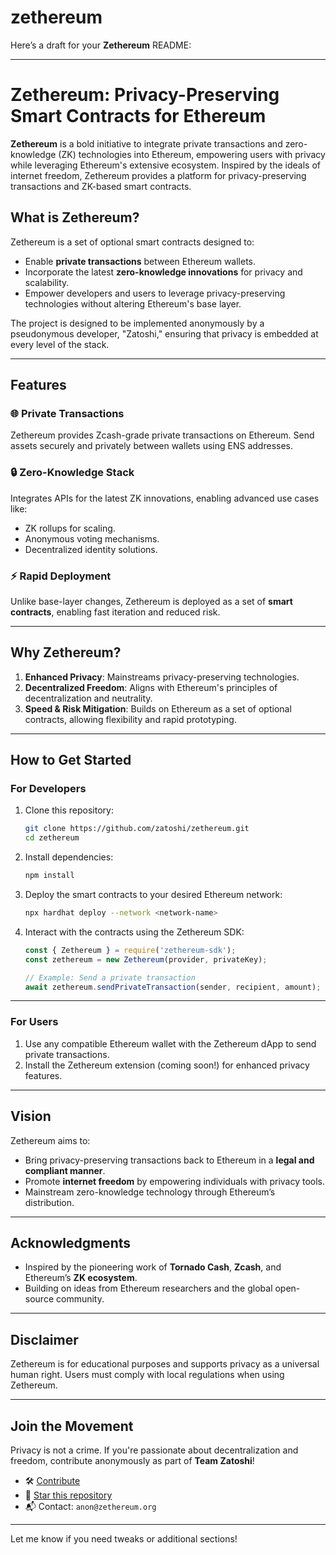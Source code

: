 # zethereum


Here’s a draft for your **Zethereum** README:

---

# Zethereum: Privacy-Preserving Smart Contracts for Ethereum

**Zethereum** is a bold initiative to integrate private transactions and zero-knowledge (ZK) technologies into Ethereum, empowering users with privacy while leveraging Ethereum's extensive ecosystem. Inspired by the ideals of internet freedom, Zethereum provides a platform for privacy-preserving transactions and ZK-based smart contracts.

## What is Zethereum?

Zethereum is a set of optional smart contracts designed to:
- Enable **private transactions** between Ethereum wallets.
- Incorporate the latest **zero-knowledge innovations** for privacy and scalability.
- Empower developers and users to leverage privacy-preserving technologies without altering Ethereum's base layer.

The project is designed to be implemented anonymously by a pseudonymous developer, "Zatoshi," ensuring that privacy is embedded at every level of the stack.

---

## Features

### 🌐 Private Transactions
Zethereum provides Zcash-grade private transactions on Ethereum. Send assets securely and privately between wallets using ENS addresses.

### 🔒 Zero-Knowledge Stack
Integrates APIs for the latest ZK innovations, enabling advanced use cases like:
- ZK rollups for scaling.
- Anonymous voting mechanisms.
- Decentralized identity solutions.

### ⚡ Rapid Deployment
Unlike base-layer changes, Zethereum is deployed as a set of **smart contracts**, enabling fast iteration and reduced risk.

---

## Why Zethereum?

1. **Enhanced Privacy**: Mainstreams privacy-preserving technologies.
2. **Decentralized Freedom**: Aligns with Ethereum's principles of decentralization and neutrality.
3. **Speed & Risk Mitigation**: Builds on Ethereum as a set of optional contracts, allowing flexibility and rapid prototyping.

---

## How to Get Started

### For Developers
1. Clone this repository:
   ```bash
   git clone https://github.com/zatoshi/zethereum.git
   cd zethereum
   ```
2. Install dependencies:
   ```bash
   npm install
   ```
3. Deploy the smart contracts to your desired Ethereum network:
   ```bash
   npx hardhat deploy --network <network-name>
   ```

4. Interact with the contracts using the Zethereum SDK:
   ```javascript
   const { Zethereum } = require('zethereum-sdk');
   const zethereum = new Zethereum(provider, privateKey);

   // Example: Send a private transaction
   await zethereum.sendPrivateTransaction(sender, recipient, amount);
   ```

---

### For Users
1. Use any compatible Ethereum wallet with the Zethereum dApp to send private transactions.
2. Install the Zethereum extension (coming soon!) for enhanced privacy features.

---

## Vision

Zethereum aims to:
- Bring privacy-preserving transactions back to Ethereum in a **legal and compliant manner**.
- Promote **internet freedom** by empowering individuals with privacy tools.
- Mainstream zero-knowledge technology through Ethereum’s distribution.

---

## Acknowledgments
- Inspired by the pioneering work of **Tornado Cash**, **Zcash**, and Ethereum’s **ZK ecosystem**.
- Building on ideas from Ethereum researchers and the global open-source community.

---

## Disclaimer
Zethereum is for educational purposes and supports privacy as a universal human right. Users must comply with local regulations when using Zethereum.

---

## Join the Movement
Privacy is not a crime. If you're passionate about decentralization and freedom, contribute anonymously as part of **Team Zatoshi**!

- 🛠️ [Contribute](CONTRIBUTING.md)
- 🌟 [Star this repository](https://github.com/zatoshi/zethereum)
- 📬 Contact: `anon@zethereum.org`

--- 

Let me know if you need tweaks or additional sections!
